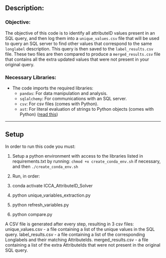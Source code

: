 ## Description: 
### Objective:
The objective of this code is to identify all attributeID values present in an SQL query, and then log them into a `unique_values.csv` file that will be used to query an SQL server to find other values that correspond to the same `longlabel` description. This query is then saved to the `label_results.csv` file. These two files are then compared to produce a `merged_results.csv` file that contains all the extra updated values that were not present in your original query.

### Necessary Libraries:
   - The code imports the required libraries:
     - `pandas`: For data manipulation and analysis.
     - `sqlalchemy`: For communications with an SQL server.
     - `csv`: For csv files (comes with Python).
     - `ast`: For literal evaluation of strings to Python objects (comes with Python) ([read this](https://stackoverflow.com/questions/15197673/using-pythons-eval-vs-ast-literal-eval))
       
---

## Setup
In order to run this code you must:

1. Setup a python environment with access to the libraries listed in requirements.txt by running:
   `chmod +x create_conda_env.sh` if necessary, and then
   `./create_conda_env.sh`
   
2. Run, in order:
  1. conda activate ICCA_AttributeID_Solver
  2. python unique_variables_extraction.py
  3. python refresh_variables.py
  4. python compare.py

A CSV file is generated after every step, resulting in 3 csv files:
unique_values.csv - a file containing a list of the unique values in the SQL query.
label_results.csv - a file containing a list of the corresponding Longlabels and their matching AttributeIds.
merged_results.csv - a file containing a list of the extra AttributeIds that were not present in the original SQL query.
